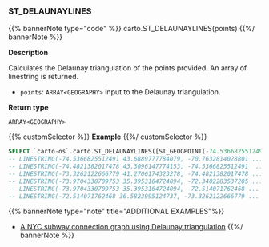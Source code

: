 ### ST_DELAUNAYLINES

{{% bannerNote type="code" %}}
carto.ST_DELAUNAYLINES(points)
{{%/ bannerNote %}}

**Description**

Calculates the Delaunay triangulation of the points provided. An array of linestring is returned.

* `points`: `ARRAY<GEOGRAPHY>` input to the Delaunay triangulation.

**Return type**

`ARRAY<GEOGRAPHY>`

{{% customSelector %}}
**Example**
{{%/ customSelector %}}

``` sql
SELECT `carto-os`.carto.ST_DELAUNAYLINES([ST_GEOGPOINT(-74.5366825512491, 43.6889777784079), ST_GEOGPOINT(-74.4821382017478, 43.3096147774153), ST_GEOGPOINT(-70.7632814028801, 42.9679602005825), ST_GEOGPOINT(-73.3262122666779, 41.2706174323278), ST_GEOGPOINT(-70.2005131676838, 43.8455720129728), ST_GEOGPOINT(-73.9704330709753, 35.3953164724094), ST_GEOGPOINT(-72.3402283537205, 35.8941454568627), ST_GEOGPOINT(-72.514071762468, 36.5823995124737)]);
-- LINESTRING(-74.5366825512491 43.6889777784079, -70.7632814028801 ...
-- LINESTRING(-74.4821382017478 43.3096147774153, -74.5366825512491  ...
-- LINESTRING(-73.3262122666779 41.2706174323278, -74.4821382017478 ...
-- LINESTRING(-73.9704330709753 35.3953164724094, -72.3402283537205 ...
-- LINESTRING(-73.9704330709753 35.3953164724094, -72.514071762468 ...
-- LINESTRING(-72.514071762468 36.5823995124737, -73.3262122666779 ...
```

{{% bannerNote type="note" title="ADDITIONAL EXAMPLES"%}}
* [A NYC subway connection graph using Delaunay triangulation](/analytics-toolbox-bigquery/examples/a-nyc-subway-connection-graph-using-delaunay-triangulation/)
{{%/ bannerNote %}}